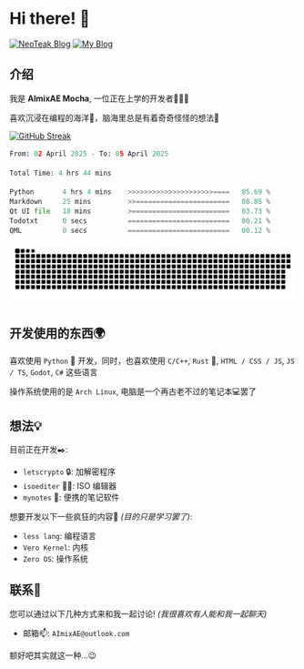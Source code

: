 # Hi there! 👋

[![NeoTeak Blog](https://img.shields.io/badge/NeoTeak_Blog-green)](https://NeoTeak.cn) [![My Blog](https://img.shields.io/badge/My_Blog-orange)](https://AImixAE.github.io)

## 介绍

我是 **AImixAE Mocha**, 一位正在上学的开发者👨🏻‍💻

喜欢沉浸在编程的海洋🌊，脑海里总是有着奇奇怪怪的想法💭


[![GitHub Streak](https://streak-stats.demolab.com/?user=AImixAE&theme=dark)](https://git.io/streak-stats)

<!--START_SECTION:waka-->

```python
From: 02 April 2025 - To: 05 April 2025

Total Time: 4 hrs 44 mins

Python       4 hrs 4 mins    >>>>>>>>>>>>>>>>>>>>>====   85.69 %
Markdown     25 mins         >>=======================   08.85 %
Qt UI file   10 mins         >========================   03.73 %
Todotxt      0 secs          =========================   00.21 %
QML          0 secs          =========================   00.12 %
```

<!--END_SECTION:waka-->

![Snack](/snack.svg)

## 开发使用的东西🌍

喜欢使用 `Python` 🐍 开发，同时，也喜欢使用 `C/C++`, `Rust` 🦀, `HTML / CSS / JS`, `JS / TS`, `Godot`, `C#` 这些语言

操作系统使用的是 `Arch Linux`, 电脑是一个再古老不过的笔记本💻罢了

## 想法💡

目前正在开发✒️:

- `letscrypto` 🔒: 加解密程序
- `isoediter` ✍🏻: ISO 编辑器
- `mynotes` 📝: 便携的笔记软件

想要开发以下一些疯狂的内容🤯 _(目的只是学习罢了)_:

- `less lang`: 编程语言
- `Vero Kernel`: 内核
- `Zero OS`: 操作系统

## 联系💬

您可以通过以下几种方式来和我一起讨论! _(我很喜欢有人能和我一起聊天)_

- 邮箱📫: `AImixAE@outlook.com`

额好吧其实就这一种...😉

